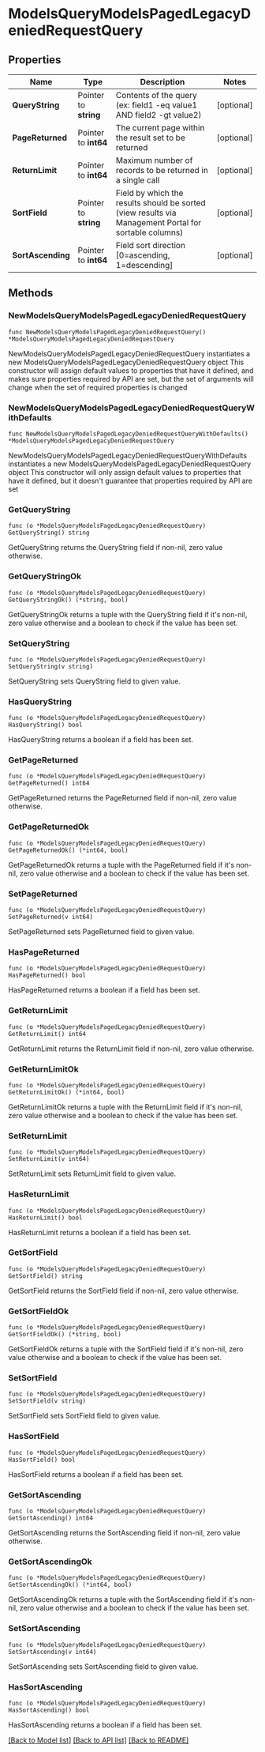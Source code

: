 # ModelsQueryModelsPagedLegacyDeniedRequestQuery

## Properties

Name | Type | Description | Notes
------------ | ------------- | ------------- | -------------
**QueryString** | Pointer to **string** | Contents of the query (ex: field1 -eq value1 AND field2 -gt value2) | [optional] 
**PageReturned** | Pointer to **int64** | The current page within the result set to be returned | [optional] 
**ReturnLimit** | Pointer to **int64** | Maximum number of records to be returned in a single call | [optional] 
**SortField** | Pointer to **string** | Field by which the results should be sorted (view results via Management Portal for sortable columns) | [optional] 
**SortAscending** | Pointer to **int64** | Field sort direction [0&#x3D;ascending, 1&#x3D;descending] | [optional] 

## Methods

### NewModelsQueryModelsPagedLegacyDeniedRequestQuery

`func NewModelsQueryModelsPagedLegacyDeniedRequestQuery() *ModelsQueryModelsPagedLegacyDeniedRequestQuery`

NewModelsQueryModelsPagedLegacyDeniedRequestQuery instantiates a new ModelsQueryModelsPagedLegacyDeniedRequestQuery object
This constructor will assign default values to properties that have it defined,
and makes sure properties required by API are set, but the set of arguments
will change when the set of required properties is changed

### NewModelsQueryModelsPagedLegacyDeniedRequestQueryWithDefaults

`func NewModelsQueryModelsPagedLegacyDeniedRequestQueryWithDefaults() *ModelsQueryModelsPagedLegacyDeniedRequestQuery`

NewModelsQueryModelsPagedLegacyDeniedRequestQueryWithDefaults instantiates a new ModelsQueryModelsPagedLegacyDeniedRequestQuery object
This constructor will only assign default values to properties that have it defined,
but it doesn't guarantee that properties required by API are set

### GetQueryString

`func (o *ModelsQueryModelsPagedLegacyDeniedRequestQuery) GetQueryString() string`

GetQueryString returns the QueryString field if non-nil, zero value otherwise.

### GetQueryStringOk

`func (o *ModelsQueryModelsPagedLegacyDeniedRequestQuery) GetQueryStringOk() (*string, bool)`

GetQueryStringOk returns a tuple with the QueryString field if it's non-nil, zero value otherwise
and a boolean to check if the value has been set.

### SetQueryString

`func (o *ModelsQueryModelsPagedLegacyDeniedRequestQuery) SetQueryString(v string)`

SetQueryString sets QueryString field to given value.

### HasQueryString

`func (o *ModelsQueryModelsPagedLegacyDeniedRequestQuery) HasQueryString() bool`

HasQueryString returns a boolean if a field has been set.

### GetPageReturned

`func (o *ModelsQueryModelsPagedLegacyDeniedRequestQuery) GetPageReturned() int64`

GetPageReturned returns the PageReturned field if non-nil, zero value otherwise.

### GetPageReturnedOk

`func (o *ModelsQueryModelsPagedLegacyDeniedRequestQuery) GetPageReturnedOk() (*int64, bool)`

GetPageReturnedOk returns a tuple with the PageReturned field if it's non-nil, zero value otherwise
and a boolean to check if the value has been set.

### SetPageReturned

`func (o *ModelsQueryModelsPagedLegacyDeniedRequestQuery) SetPageReturned(v int64)`

SetPageReturned sets PageReturned field to given value.

### HasPageReturned

`func (o *ModelsQueryModelsPagedLegacyDeniedRequestQuery) HasPageReturned() bool`

HasPageReturned returns a boolean if a field has been set.

### GetReturnLimit

`func (o *ModelsQueryModelsPagedLegacyDeniedRequestQuery) GetReturnLimit() int64`

GetReturnLimit returns the ReturnLimit field if non-nil, zero value otherwise.

### GetReturnLimitOk

`func (o *ModelsQueryModelsPagedLegacyDeniedRequestQuery) GetReturnLimitOk() (*int64, bool)`

GetReturnLimitOk returns a tuple with the ReturnLimit field if it's non-nil, zero value otherwise
and a boolean to check if the value has been set.

### SetReturnLimit

`func (o *ModelsQueryModelsPagedLegacyDeniedRequestQuery) SetReturnLimit(v int64)`

SetReturnLimit sets ReturnLimit field to given value.

### HasReturnLimit

`func (o *ModelsQueryModelsPagedLegacyDeniedRequestQuery) HasReturnLimit() bool`

HasReturnLimit returns a boolean if a field has been set.

### GetSortField

`func (o *ModelsQueryModelsPagedLegacyDeniedRequestQuery) GetSortField() string`

GetSortField returns the SortField field if non-nil, zero value otherwise.

### GetSortFieldOk

`func (o *ModelsQueryModelsPagedLegacyDeniedRequestQuery) GetSortFieldOk() (*string, bool)`

GetSortFieldOk returns a tuple with the SortField field if it's non-nil, zero value otherwise
and a boolean to check if the value has been set.

### SetSortField

`func (o *ModelsQueryModelsPagedLegacyDeniedRequestQuery) SetSortField(v string)`

SetSortField sets SortField field to given value.

### HasSortField

`func (o *ModelsQueryModelsPagedLegacyDeniedRequestQuery) HasSortField() bool`

HasSortField returns a boolean if a field has been set.

### GetSortAscending

`func (o *ModelsQueryModelsPagedLegacyDeniedRequestQuery) GetSortAscending() int64`

GetSortAscending returns the SortAscending field if non-nil, zero value otherwise.

### GetSortAscendingOk

`func (o *ModelsQueryModelsPagedLegacyDeniedRequestQuery) GetSortAscendingOk() (*int64, bool)`

GetSortAscendingOk returns a tuple with the SortAscending field if it's non-nil, zero value otherwise
and a boolean to check if the value has been set.

### SetSortAscending

`func (o *ModelsQueryModelsPagedLegacyDeniedRequestQuery) SetSortAscending(v int64)`

SetSortAscending sets SortAscending field to given value.

### HasSortAscending

`func (o *ModelsQueryModelsPagedLegacyDeniedRequestQuery) HasSortAscending() bool`

HasSortAscending returns a boolean if a field has been set.


[[Back to Model list]](../README.md#documentation-for-models) [[Back to API list]](../README.md#documentation-for-api-endpoints) [[Back to README]](../README.md)


